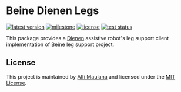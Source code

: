 # Beine Dienen Legs

[![latest version](https://img.shields.io/github/v/release/threeal/beine_dienen_legs)](https://github.com/threeal/beine_dienen_legs/releases/)
[![milestone](https://img.shields.io/github/milestones/progress/threeal/beine_dienen_legs/1?label=milestone)](https://github.com/threeal/beine_dienen_legs/milestone/1)
[![license](https://img.shields.io/github/license/threeal/beine_dienen_legs)](./LICENSE)
[![test status](https://img.shields.io/github/workflow/status/threeal/beine_dienen_legs/Build%20and%20Test?label=test)](https://github.com/threeal/beine_dienen_legs/actions)

This package provides a [Dienen](https://github.com/threeal/proposal-ta-simulasi-robot) assistive robot's leg support client implementation of [Beine](https://github.com/threeal/beine) leg support project.

## License

This project is maintained by [Alfi Maulana](https://github.com/threeal) and licensed under the [MIT License](./LICENSE).